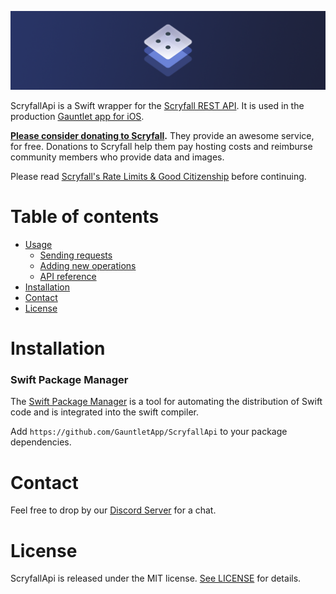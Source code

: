 ![Banner](/assets/banner.png)

ScryfallApi is a Swift wrapper for the [Scryfall REST API](https://scryfall.com/docs/api). It  is used in the production [Gauntlet app for iOS](https://apps.apple.com/ca/app/gauntlet-mtg-tracker/id1466578932).

**[Please consider donating to Scryfall](https://scryfall.com/donate).** They provide an awesome service, for free. Donations to Scryfall help them pay hosting costs and reimburse community members who provide data and images.

Please read [Scryfall's Rate Limits & Good Citizenship](https://scryfall.com/docs/api) before continuing.

# Table of contents

<!--ts-->
* [Usage](/documentation/USAGE.md#table-of-contents)
    * [Sending requests](/documentation/USAGE.md#sending-requests)
    * [Adding new operations](/documentation/USAGE.md#adding-new-operations)
    * [API reference](/documentation/USAGE.md#api-reference)
* [Installation](#installation)
* [Contact](#contact)
* [License](#license)
<!--te-->

# Installation

### Swift Package Manager

The [Swift Package Manager](https://swift.org/package-manager/) is a tool for automating the distribution of Swift code and is integrated into the swift compiler.

Add `https://github.com/GauntletApp/ScryfallApi` to your package dependencies.

# Contact

Feel free to drop by our [Discord Server](https://discord.gg/bG5fKjt) for a chat.

# License

ScryfallApi is released under the MIT license. [See LICENSE](LICENSE.txt) for details.
